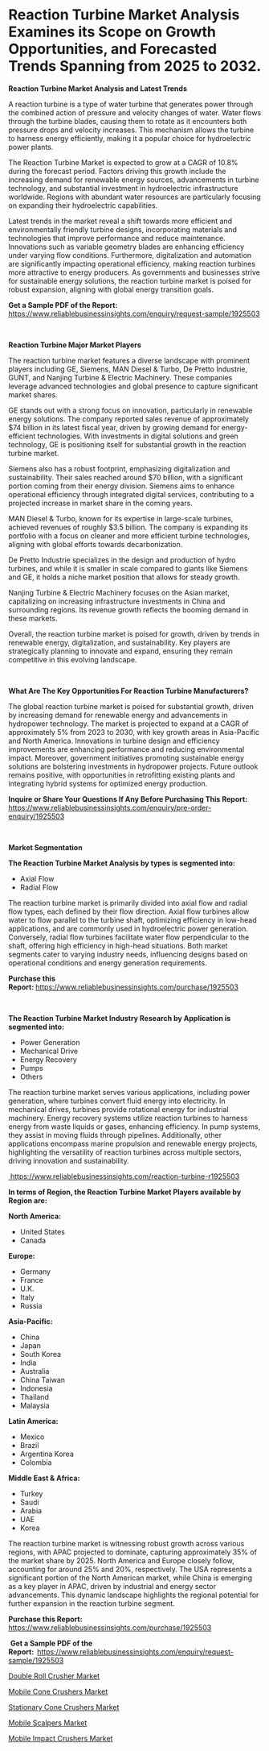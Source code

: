 <p><h1>Reaction Turbine Market Analysis Examines its Scope on Growth Opportunities, and Forecasted Trends Spanning from 2025 to 2032.</h1></p><p><strong>Reaction Turbine Market Analysis and Latest Trends</strong></p>
<p><p>A reaction turbine is a type of water turbine that generates power through the combined action of pressure and velocity changes of water. Water flows through the turbine blades, causing them to rotate as it encounters both pressure drops and velocity increases. This mechanism allows the turbine to harness energy efficiently, making it a popular choice for hydroelectric power plants.</p><p>The Reaction Turbine Market is expected to grow at a CAGR of 10.8% during the forecast period. Factors driving this growth include the increasing demand for renewable energy sources, advancements in turbine technology, and substantial investment in hydroelectric infrastructure worldwide. Regions with abundant water resources are particularly focusing on expanding their hydroelectric capabilities.</p><p>Latest trends in the market reveal a shift towards more efficient and environmentally friendly turbine designs, incorporating materials and technologies that improve performance and reduce maintenance. Innovations such as variable geometry blades are enhancing efficiency under varying flow conditions. Furthermore, digitalization and automation are significantly impacting operational efficiency, making reaction turbines more attractive to energy producers. As governments and businesses strive for sustainable energy solutions, the reaction turbine market is poised for robust expansion, aligning with global energy transition goals.</p></p>
<p><strong>Get a Sample PDF of the Report:&nbsp;</strong> <a href="https://www.reliablebusinessinsights.com/enquiry/request-sample/1925503?utm_campaign=113&utm_medium=2&utm_source=Github&utm_content=ia&utm_term=08042025&utm_id=reaction-turbine">https://www.reliablebusinessinsights.com/enquiry/request-sample/1925503</a></p>
<p>&nbsp;</p>
<p><strong>Reaction Turbine Major Market Players</strong></p>
<p><p>The reaction turbine market features a diverse landscape with prominent players including GE, Siemens, MAN Diesel & Turbo, De Pretto Industrie, GUNT, and Nanjing Turbine & Electric Machinery. These companies leverage advanced technologies and global presence to capture significant market shares.</p><p>GE stands out with a strong focus on innovation, particularly in renewable energy solutions. The company reported sales revenue of approximately $74 billion in its latest fiscal year, driven by growing demand for energy-efficient technologies. With investments in digital solutions and green technology, GE is positioning itself for substantial growth in the reaction turbine market.</p><p>Siemens also has a robust footprint, emphasizing digitalization and sustainability. Their sales reached around $70 billion, with a significant portion coming from their energy division. Siemens aims to enhance operational efficiency through integrated digital services, contributing to a projected increase in market share in the coming years.</p><p>MAN Diesel & Turbo, known for its expertise in large-scale turbines, achieved revenues of roughly $3.5 billion. The company is expanding its portfolio with a focus on cleaner and more efficient turbine technologies, aligning with global efforts towards decarbonization.</p><p>De Pretto Industrie specializes in the design and production of hydro turbines, and while it is smaller in scale compared to giants like Siemens and GE, it holds a niche market position that allows for steady growth.</p><p>Nanjing Turbine & Electric Machinery focuses on the Asian market, capitalizing on increasing infrastructure investments in China and surrounding regions. Its revenue growth reflects the booming demand in these markets.</p><p>Overall, the reaction turbine market is poised for growth, driven by trends in renewable energy, digitalization, and sustainability. Key players are strategically planning to innovate and expand, ensuring they remain competitive in this evolving landscape.</p></p>
<p>&nbsp;</p>
<p><strong>What Are The Key Opportunities For Reaction Turbine Manufacturers?</strong></p>
<p><p>The global reaction turbine market is poised for substantial growth, driven by increasing demand for renewable energy and advancements in hydropower technology. The market is projected to expand at a CAGR of approximately 5% from 2023 to 2030, with key growth areas in Asia-Pacific and North America. Innovations in turbine design and efficiency improvements are enhancing performance and reducing environmental impact. Moreover, government initiatives promoting sustainable energy solutions are bolstering investments in hydropower projects. Future outlook remains positive, with opportunities in retrofitting existing plants and integrating hybrid systems for optimized energy production.</p></p>
<p><strong>Inquire or Share Your Questions If Any Before Purchasing This Report:</strong> <a href="https://www.reliablebusinessinsights.com/enquiry/pre-order-enquiry/1925503?utm_campaign=113&utm_medium=2&utm_source=Github&utm_content=ia&utm_term=08042025&utm_id=reaction-turbine">https://www.reliablebusinessinsights.com/enquiry/pre-order-enquiry/1925503</a></p>
<p>&nbsp;</p>
<p><strong>Market Segmentation</strong></p>
<p><strong>The Reaction Turbine Market Analysis by types is segmented into:</strong></p>
<p><ul><li>Axial Flow</li><li>Radial Flow</li></ul></p>
<p><p>The reaction turbine market is primarily divided into axial flow and radial flow types, each defined by their flow direction. Axial flow turbines allow water to flow parallel to the turbine shaft, optimizing efficiency in low-head applications, and are commonly used in hydroelectric power generation. Conversely, radial flow turbines facilitate water flow perpendicular to the shaft, offering high efficiency in high-head situations. Both market segments cater to varying industry needs, influencing designs based on operational conditions and energy generation requirements.</p></p>
<p><strong>Purchase this Report:&nbsp;</strong><a href="https://www.reliablebusinessinsights.com/purchase/1925503?utm_campaign=113&utm_medium=2&utm_source=Github&utm_content=ia&utm_term=08042025&utm_id=reaction-turbine">https://www.reliablebusinessinsights.com/purchase/1925503</a></p>
<p>&nbsp;</p>
<p><strong>The Reaction Turbine Market Industry Research by Application is segmented into:</strong></p>
<p><ul><li>Power Generation</li><li>Mechanical Drive</li><li>Energy Recovery</li><li>Pumps</li><li>Others</li></ul></p>
<p><p>The reaction turbine market serves various applications, including power generation, where turbines convert fluid energy into electricity. In mechanical drives, turbines provide rotational energy for industrial machinery. Energy recovery systems utilize reaction turbines to harness energy from waste liquids or gases, enhancing efficiency. In pump systems, they assist in moving fluids through pipelines. Additionally, other applications encompass marine propulsion and renewable energy projects, highlighting the versatility of reaction turbines across multiple sectors, driving innovation and sustainability.</p></p>
<p><a href="https://www.reliablebusinessinsights.com/reaction-turbine-r1925503?utm_campaign=113&utm_medium=2&utm_source=Github&utm_content=ia&utm_term=08042025&utm_id=reaction-turbine">&nbsp;https://www.reliablebusinessinsights.com/reaction-turbine-r1925503</a></p>
<p><strong>In terms of Region, the Reaction Turbine Market Players available by Region are:</strong></p>
<p>
    <p> <strong> North America: </strong>
        <ul>
            <li>United States</li>
            <li>Canada</li>
        </ul>
        </p> 
    <p> <strong> Europe: </strong>
        <ul>
            <li>Germany</li>
            <li>France</li>
            <li>U.K.</li>
            <li>Italy</li>
            <li>Russia</li>
        </ul>
        </p> 
    <p> <strong> Asia-Pacific: </strong>
        <ul>
            <li>China</li>
            <li>Japan</li>
            <li>South Korea</li>
            <li>India</li>
            <li>Australia</li>
            <li>China Taiwan</li>
            <li>Indonesia</li>
            <li>Thailand</li>
            <li>Malaysia</li>
        </ul>
        </p> 
    <p> <strong> Latin America: </strong>
        <ul>
            <li>Mexico</li>
            <li>Brazil</li>
            <li>Argentina Korea</li>
            <li>Colombia</li>
        </ul>
        </p> 
    <p> <strong> Middle East & Africa: </strong>
        <ul>
            <li>Turkey</li>
            <li>Saudi</li>
            <li>Arabia</li>
            <li>UAE</li>
            <li>Korea</li>
        </ul>
    </p>
    </p>
<p><p>The reaction turbine market is witnessing robust growth across various regions, with APAC projected to dominate, capturing approximately 35% of the market share by 2025. North America and Europe closely follow, accounting for around 25% and 20%, respectively. The USA represents a significant portion of the North American market, while China is emerging as a key player in APAC, driven by industrial and energy sector advancements. This dynamic landscape highlights the regional potential for further expansion in the reaction turbine segment.</p></p>
<p><strong>Purchase this Report: </strong><a href="https://www.reliablebusinessinsights.com/purchase/1925503?utm_campaign=113&utm_medium=2&utm_source=Github&utm_content=ia&utm_term=08042025&utm_id=reaction-turbine">https://www.reliablebusinessinsights.com/purchase/1925503</a></p>
<p>&nbsp;<strong>Get a Sample PDF of the Report:&nbsp;&nbsp;</strong><a href="https://www.reliablebusinessinsights.com/enquiry/request-sample/1925503?utm_campaign=113&utm_medium=2&utm_source=Github&utm_content=ia&utm_term=08042025&utm_id=reaction-turbine">https://www.reliablebusinessinsights.com/enquiry/request-sample/1925503</a></p>
<p><strong></strong></p>
<p><p><a href="https://github.com/porstgowinjq/Market-Research-Report-List-1/blob/main/double-roll-crusher-market.md?utm_campaign=113&utm_medium=2&utm_source=Github&utm_content=ia&utm_term=08042025&utm_id=reaction-turbine">Double Roll Crusher Market</a></p><p><a href="https://github.com/amagloeaad54/Market-Research-Report-List-1/blob/main/mobile-cone-crushers-market.md?utm_campaign=113&utm_medium=2&utm_source=Github&utm_content=ia&utm_term=08042025&utm_id=reaction-turbine">Mobile Cone Crushers Market</a></p><p><a href="https://github.com/swaftaenglem/Market-Research-Report-List-1/blob/main/stationary-cone-crushers-market.md?utm_campaign=113&utm_medium=2&utm_source=Github&utm_content=ia&utm_term=08042025&utm_id=reaction-turbine">Stationary Cone Crushers Market</a></p><p><a href="https://github.com/gassmkalay/Market-Research-Report-List-1/blob/main/mobile-scalpers-market.md?utm_campaign=113&utm_medium=2&utm_source=Github&utm_content=ia&utm_term=08042025&utm_id=reaction-turbine">Mobile Scalpers Market</a></p><p><a href="https://github.com/blauetrelawz/Market-Research-Report-List-1/blob/main/mobile-impact-crushers-market.md?utm_campaign=113&utm_medium=2&utm_source=Github&utm_content=ia&utm_term=08042025&utm_id=reaction-turbine">Mobile Impact Crushers Market</a></p></p>